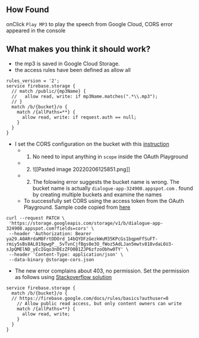 ## How Found
onClick `Play MP3` to play the speech from Google Cloud, CORS error appeared in the console

## What makes you think it should work?
- the mp3 is saved in Google Cloud Storage.
- the access rules have been defined as allow all 

```
rules_version = '2';
service firebase.storage {
  // match /public/{mp3Name} {
  //   allow read, write: if mp3Name.matches(".*\\.mp3");
  // }
  match /b/{bucket}/o {
    match /{allPaths=**} {
      allow read, write: if request.auth == null;
    }
  }
}

```
- I set the CORS configuration on the bucket with this [instruction](https://cloud.google.com/storage/docs/configuring-cors#rest-apis_1) 
	- 1. No need to input anything in `scope` inside the OAuth Playground
	- 2. ![[Pasted image 20220206125851.png]]
	- 2.  The folowing error suggests the bucket name is wrong. The bucket name is actually `dialogue-app-324908.appspot.com` . found by creating multiple buckets and examine the names
	- To successfully set CORS using the access token from the OAuth Playground. Sample code copied from [here](https://cloud.google.com/storage/docs/configuring-cors)

```
curl --request PATCH \
 'https://storage.googleapis.com/storage/v1/b/dialogue-app-324908.appspot.com?fields=cors' \
 --header 'Authorization: Bearer ya29.A0ARrdaM8FrtDDOrd_14bQYDFzGezkWuM35KPcGs1bqpmFfSuFT-rmiy5sBs8AL019pwgP__5vTvnCjfBgs0e3O_fWoz5AdLJan5mwtv818vdaL6U3-sJpQMElND_yEcIGqo3nDEzZFO0B1ZJP6zfzoObhw0TY' \
 --header 'Content-Type: application/json' \
 --data-binary @storage-cors.json
```

- The new error complains about 403, no permission. Set the permission as follows using [Stackoverflow solution](https://stackoverflow.com/questions/38671444/user-does-not-have-permission-to-access-this-object-firebase-storage-android?fbclid=IwAR1sdO3tvDh8O4iEl2IfSXjcUb1-rc1Uja8X82mPuGlshpW1EB5LexZcNoY)
```
service firebase.storage {
  match /b/{bucket}/o {
  // https://firebase.google.com/docs/rules/basics?authuser=0
    // Allow public read access, but only content owners can write
    match /{allPaths=**} {
      allow read, write;
    }
  }
}
```